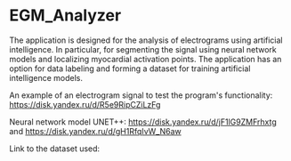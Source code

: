 # EGM_Analyzer
The application is designed for the analysis of electrograms using artificial intelligence. In particular, for segmenting the signal using neural network models and localizing myocardial activation points. The application has an option for data labeling and forming a dataset for training artificial intelligence models.

An example of an electrogram signal to test the program's functionality: https://disk.yandex.ru/d/R5e9RipCZiLzFg

Neural network model UNET++: https://disk.yandex.ru/d/jF1lG9ZMFrhxtg and https://disk.yandex.ru/d/gH1RfqIvW_N6aw

Link to the dataset used:

